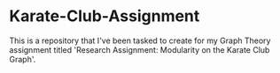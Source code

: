 # Karate-Club-Assignment
This is a repository that I've been tasked to create for my Graph Theory assignment titled 'Research Assignment: Modularity on the Karate Club Graph'.
